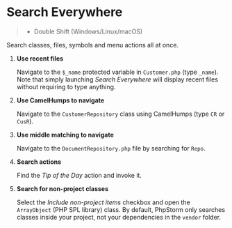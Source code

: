 # Search Everywhere

> - Double Shift (Windows/Linux/macOS)

Search classes, files, symbols and menu actions all at once.

1. **Use recent files**

   Navigate to the `$_name` protected variable in `Customer.php` (type `_name`). Note that simply launching _Search
   Everywhere_ will display recent files without requiring to type anything.

2. **Use CamelHumps to navigate**

   Navigate to the `CustomerRepository` class using CamelHumps (type `CR` or `CusR`).

3. **Use middle matching to navigate**

   Navigate to the `DocumentRepository.php` file by searching for `Repo`.

4. **Search actions**

   Find the _Tip of the Day_ action and invoke it.

5. **Search for non-project classes**

   Select the _Include non-project items_ checkbox and open the `ArrayObject` (PHP SPL library) class. By default,
   PhpStorm only searches classes inside your project, not your dependencies in the `vendor` folder.